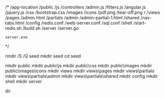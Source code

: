 /*
/app-location
	/public
		/js
			/controllers
				/admin.js
				/filters.js
			/angular.js
			/jquery.js
		/css
			/bootstrap.css
		/images
			/icons
				/pdf.png
				/tear-off.png
			/
	/views
		/pages
			/admin.html
		/partials
			/admin
				/admin-partial-1.html
			/shared
				/nav-tabs.html
	/config
		/redis.conf
		/web-server.conf
		/sql.conf
	/shell
		/start-redis.sh
		/build.sh
	/server
		/server.go

	server.exe
*/

rmdir /S /Q seed
mkdir seed
cd seed

mkdir public
mkdir public\js
mkdir public\css
mkdir public\images
mkdir public\images\icons
mkdir views
mkdir views\pages
mkdir views\partials
mkdir views\partials\admin
mkdir views\partials\shared
mkdir config
mkdir shell
mkdir server

dir
